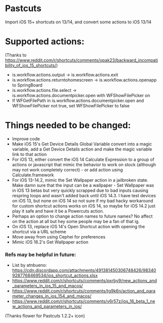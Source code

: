 # Pastcuts
Import iOS 15+ shortcuts on 13/14, and convert some actions to iOS 13/14

# Supported actions:

(Thanks to https://www.reddit.com/r/shortcuts/comments/opak23/backward_incompatibility_of_ios_15_shortcuts/)

- is.workflow.actions.output -> is.workflow.actions.exit
- is.workflow.actions.returntohomescreen -> is.workflow.actions.openapp to SpringBoard
- is.workflow.actions.file.select -> is.workflow.actions.documentpicker.open with WFShowFilePicker on
- If WFGetFilePath in is.workflow.actions.documentpicker.open and WFShowFilePicker not true, set WFShowFilePicker to false

# Things needed to be changed:

- Improve code
- Make iOS 15's Get Device Details Global Variable convert into a magic variable, add a Get Device Details action and make the magic variable link to that action
- For iOS 13, either convert the iOS 14 Calculate Expression to a group of actions or javascript that mimic the behavior to work on stock (although may not work completely correct) - or add action using Calculate.framework
- For iOS 13-14.2, mimic the Set Wallpaper action in a jailbroken state. Make damn sure that the input can be a wallpaper - Set Wallpaper was in iOS 13 betas but very quickly scrapped due to bad inputs causing respring loops and wasn't added back until iOS 14.3. I have test devices on iOS 13, but none on iOS 14 so not sure if my bad hacky workaround for custom shortcut actions works on iOS 14, so maybe for iOS 14.2 just play it safe and have it be a Powercuts action.
- Perhaps an option to change action names to future names? No affect on the action at all but hey some people may be a fan of that ig.
- On iOS 13, replace iOS 14's Open Shortcut action with opening the shortcut via a URL scheme
- Move away from using Cephei for preferences
- Mimic iOS 16.2's Get Wallpaper action

### Refs may be helpful in future:

- List by atnbueno: https://cdn.discordapp.com/attachments/491381450306748426/983409287768469534/ios_shortcut_actions.xlsx
- https://www.reddit.com/r/shortcuts/comments/pxrby9/new_actions_and_parameters_in_ios_15_and_macos/
- https://www.reddit.com/r/shortcuts/comments/tg9k6n/action_and_parameter_changes_in_ios_154_and_macos/
- https://www.reddit.com/r/shortcuts/comments/v6r57z/ios_16_beta_1_new_actions_and_parameters_in_ios/

(Thanks flower for Pastcuts 1.2.2+ icon)
